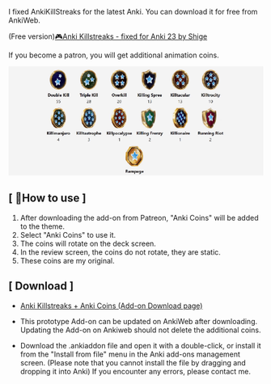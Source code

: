 


I fixed AnkiKillStreaks for the latest Anki. You can download it for free from AnkiWeb.

(Free version)[🎮Anki Killstreaks - fixed for Anki 23 by Shige](https://ankiweb.net/shared/info/1562475180)

If you become a patron, you will get additional animation coins.


![AnkiCoins_faster](https://raw.githubusercontent.com/shigeyukey/my_addons/main/media_files/AnkiCoins_faster.gif)

## \[ 📖How to use ]

1. After downloading the add-on from Patreon, "Anki Coins" will be added to the theme.
1. Select "Anki Coins" to use it.
1. The coins will rotate on the deck screen.
1. In the review screen, the coins do not rotate, they are static.
1. These coins are my original.

## \[ Download ]

* [Anki Killstreaks + Anki Coins (Add-on Download page)](https://www.patreon.com/posts/anki-killstreaks-99614094?utm_medium=clipboard_copy&utm_source=copyLink&utm_campaign=postshare_creator&utm_content=join_link)

* This prototype Add-on can be updated on AnkiWeb after downloading. Updating the Add-on on Ankiweb should not delete the additional coins.

* Download the .ankiaddon file and open it with a double-click, or install it from the "Install from file" menu in the Anki add-ons management screen. (Please note that you cannot install the file by dragging and dropping it into Anki) If you encounter any errors, please contact me.

